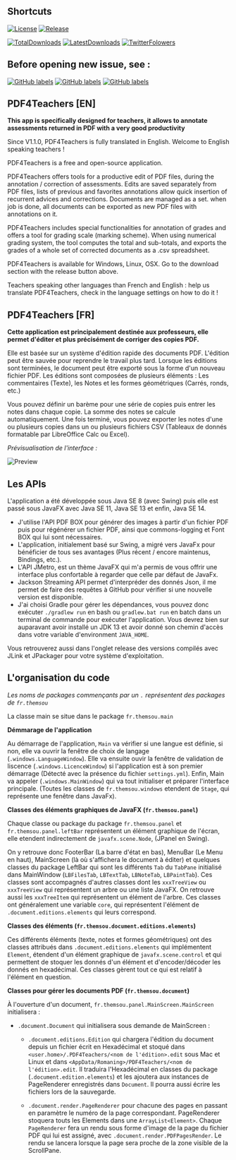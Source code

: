 ## Shortcuts

[![License](https://img.shields.io/badge/Licence-Apache%20Licence%202.0-red?label=Read%20license)](LICENSE)
[![Release](https://img.shields.io/github/v/release/themsou/PDF4Teachers?label=Download%20version)](https://github.com/themsou/PDF4Teachers/releases/latest)

[![TotalDownloads](https://img.shields.io/github/downloads/themsou/PDF4Teachers/total)](https://github.com/themsou/PDF4Teachers/releases/latest)
[![LatestDownloads](https://img.shields.io/github/downloads/themsou/PDF4Teachers/latest/total)](https://github.com/themsou/PDF4Teachers/releases/latest)
[![TwitterFolowers](https://img.shields.io/twitter/follow/Pdf4Teachers?style=social)](https://twitter.com/Pdf4Teachers)

## Before opening new issue, see :

[![GitHub labels](https://img.shields.io/github/issues/themsou/PDF4Teachers/bug?color=d73a4a)](https://github.com/themsou/PDF4Teachers/issues?q=is%3Aissue+milestone%3A%22Release+1.1.0%22+-label%3A%22user+Issue%22+-label%3Aduplicate+-label%3Adocumentation+-label%3Aenhancement+-label%3A%22good+first+issue%22+-label%3A%22help+wanted%22+-label%3Aquestion)
[![GitHub labels](https://img.shields.io/github/issues/themsou/PDF4Teachers/user%20issue?label=user%20issues&color=36ba1b)](https://github.com/themsou/PDF4Teachers/issues?q=is%3Aissue+label%3A%22user+issue%22+)
[![GitHub labels](https://img.shields.io/github/issues/themsou/PDF4Teachers/enhancement?color=a2eeef)](https://github.com/themsou/PDF4Teachers/issues?q=is%3Aissue+milestone%3A%22Release+1.1.0%22+label%3A%22enhancement%22+)

## PDF4Teachers [EN]

**This app is specifically designed for teachers, it allows to annotate assessments returned in PDF with a very good productivity**

Since V1.1.0, PDF4Teachers is fully translated in English. Welcome to English speaking teachers !

PDF4Teachers is a free and open-source application.

PDF4Teachers offers tools for a productive edit of PDF files, during the annotation / correction of assessments. Edits are saved separately from PDF files, lists of previous and favorites annotations allow quick insertion of recurrent advices and corrections. Documents are managed as a set. when job is done, all documents can be exported as new PDF files with annotations on it.

PDF4Teachers includes special functionalities for annotation of grades and offers a tool for grading scale (marking scheme). When using numerical grading system, the tool computes the total and sub-totals, and exports the grades of a whole set of corrected documents as a .csv spreadsheet.

PDF4Teachers is available for Windows, Linux, OSX. Go to the download section with the release button above.

Teachers speaking other languages than French and English : help us translate PDF4Teachers, check in the language settings on how to do it !

## PDF4Teachers [FR]

**Cette application est principalement destinée aux professeurs, elle permet d'éditer et plus précisément de corriger des copies PDF.**

Elle est basée sur un système d'édition rapide des documents PDF. L'édition peut être sauvée pour reprendre le travail plus tard. Lorsque les éditions sont terminées, le document peut être exporté sous la forme d'un nouveau fichier PDF.
Les éditions sont composées de plusieurs éléments : Les commentaires (Texte), les Notes et les formes géométriques (Carrés, ronds, etc.)

Vous pouvez définir un barème pour une série de copies puis entrer les notes dans chaque copie. La somme des notes se calcule automatiquement. Une fois terminé, vous pouvez exporter les notes d'une ou plusieurs copies dans un ou plusieurs fichiers CSV (Tableaux de donnés formatable par LibreOffice Calc ou Excel).

*Prévisualisation de l'interface :*

![Preview](https://raw.githubusercontent.com/themsou/PDF4Teachers/master/preview.png)

## Les APIs

L'application a été développée sous Java SE 8 (avec Swing) puis elle est passé sous JavaFX avec Java SE 11, Java SE 13 et enfin, Java SE 14.

- J'utilise l'API PDF BOX pour générer des images à partir d'un fichier PDF puis pour régénérer un fichier PDF, ainsi que commons-logging et Font BOX qui lui sont nécessaires.
- L'application, initialement basé sur Swing, a migré vers JavaFx pour bénéficier de tous ses avantages (Plus récent / encore maintenus, Bindings, etc.).
- L'API JMetro, est un thème JavaFX qui m'a permis de vous offrir une interface plus confortable à regarder que celle par défaut de JavaFx.
- Jackson Streaming API permet d'interpréder des donnés Json, il me permet de faire des requêtes à GitHub pour vérifier si une nouvelle version est disponible.
- J'ai choisi Gradle pour gérer les dépendances, vous pouvez donc exécuter ``./gradlew run`` en bash ou ``gradlew.bat run`` en batch dans un terminal de commande pour exécuter l'application. Vous devrez bien sur auparavant avoir installé un JDK 13 et avoir donné son chemin d'accès dans votre variable d'environment ``JAVA_HOME``.

Vous retrouverez aussi dans l'onglet release des versions compilés avec JLink et JPackager pour votre système d'exploitation.

## L'organisation du code

*Les noms de packages commençants par un ``.`` représentent des packages de ``fr.themsou``*

La classe main se situe dans le package ``fr.themsou.main``

**Démmarage de l'application**

Au démarrage de l'application, ``Main`` va vérifier si une langue est définie, si non, elle va ouvrir la fenêtre de choix de langage (``.windows.LanguageWindow``). Elle va ensuite ouvir la fenêtre de validation de liscence (``.windows.LicenceWindow``) si l'application est à son premier démarrage (Détecté avec la présence du fichier ``settings.yml``).
Enfin, Main va appeler (``.windows.MainWindow``) qui va tout initialiser et préparer l'interface principale.
(Toutes les classes de ``fr.themsou.windows`` etendent de ``Stage``, qui représente une fenêtre dans JavaFx).

**Classes des éléments graphiques de JavaFX (``fr.themsou.panel``)**

Chaque classe ou package du package ``fr.themsou.panel`` et ``fr.themsou.panel.leftBar`` représentent un élément graphique de l'écran, elle etendent indirectement de ``javafx.scene.Node``, (JPanel en Swing).

On y retrouve donc FooterBar (La barre d'état en bas), MenuBar (Le Menu en haut), MainScreen (là où s'affichera le document à éditer) et quelques classes du package LeftBar qui sont les différents ``Tab`` du ``TabPane`` initialisé dans MainWindow (``LBFilesTab``, ``LBTextTab``, ``LBNoteTab``, ``LBPaintTab``). Ces classes sont accompagnés d'autres classes dont les ``xxxTreeView`` ou ``xxxTreeView`` qui représentent un arbre ou une liste JavaFX. On retrouve aussi les ``xxxTreeItem`` qui représentent un élément de l'arbre. Ces classes ont généralement une variable ``core``, qui représentent l'élément de ``.document.editions.elements`` qui leurs correspond.

**Classes des éléments (``fr.themsou.document.editions.elements``)**

Ces différents éléments (texte, notes et formes géométriques) ont des classes attribués dans ``.document.editions.elements`` qui implémentent ``Element``, étendent d'un élément graphique de ``javafx.scene.control`` et qui permettent de stoquer les donnés d'un élément et d'encoder/décoder les donnés en hexadécimal. Ces classes gèrent tout ce qui est relatif à l'élément en question.

**Classes pour gérer les documents PDF (``fr.themsou.document``)**

À l'ouverture d'un document, ``fr.themsou.panel.MainScreen.MainScreen`` initialisera :
- ``.document.Document`` qui initialisera sous demande de MainScreen :

  - ``.document.editions.Edition`` qui chargera l'édition du document depuis un fichier écrit en Hexadécimal et stoqué dans ``<user.home>/.PDF4Teachers/<nom de l'édition>.edit`` sous Mac et Linux et dans ``<AppData/Romaning>/PDF4Teachers/<nom de l'édition>.edit``. Il traduira l'Hexadécimal en classes du package (``.document.edition.elements``) et les ajoutera aux instances de PageRenderer enregistrés dans ``Document``. Il pourra aussi écrire les fichiers lors de la sauvegarde.
  
  - ``.document.render.PageRenderer`` pour chacune des pages en passant en paramètre le numéro de la page correspondant. PageRenderer stoquera touts les Elements dans une ``ArrayList<Element>``. Chaque ``PageRenderer`` fera un rendu sous forme d'image de la page du fichier PDF qui lui est assigné, avec ``.document.render.PDFPagesRender``. Le rendu se lancera lorsque la page sera proche de la zone visible de la ScrollPane.

